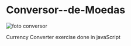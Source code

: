 # Conversor--de-Moedas
![foto conversor](https://user-images.githubusercontent.com/86026272/142311528-de1376b5-e23d-4909-88fe-0ee47720b9e3.PNG)

Currency Converter exercise done in javaScript
